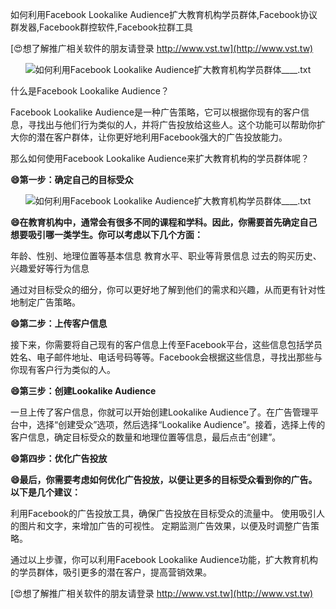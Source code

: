 如何利用Facebook Lookalike Audience扩大教育机构学员群体,Facebook协议群发器,Facebook群控软件,Facebook拉群工具

[😍想了解推广相关软件的朋友请登录 http://www.vst.tw](http://www.vst.tw)

 <center><img src="https://vst.tw/MP4/tuiguang/png/6.png" alt="如何利用Facebook Lookalike Audience扩大教育机构学员群体____.txt"></center>

什么是Facebook Lookalike Audience？

Facebook Lookalike Audience是一种广告策略，它可以根据你现有的客户信息，寻找出与他们行为类似的人，并将广告投放给这些人。这个功能可以帮助你扩大你的潜在客户群体，让你更好地利用Facebook强大的广告投放能力。

那么如何使用Facebook Lookalike Audience来扩大教育机构的学员群体呢？

**😄第一步：确定自己的目标受众**

 <center><img src="https://vst.tw/MP4/tuiguang/png/6.png" alt="如何利用Facebook Lookalike Audience扩大教育机构学员群体____.txt"></center>

**😄在教育机构中，通常会有很多不同的课程和学科。因此，你需要首先确定自己想要吸引哪一类学生。你可以考虑以下几个方面：**

年龄、性别、地理位置等基本信息
教育水平、职业等背景信息
过去的购买历史、兴趣爱好等行为信息

通过对目标受众的细分，你可以更好地了解到他们的需求和兴趣，从而更有针对性地制定广告策略。

**😄第二步：上传客户信息**

接下来，你需要将自己现有的客户信息上传至Facebook平台，这些信息包括学员姓名、电子邮件地址、电话号码等等。Facebook会根据这些信息，寻找出那些与你现有客户行为类似的人。

**😄第三步：创建Lookalike Audience**

一旦上传了客户信息，你就可以开始创建Lookalike Audience了。在广告管理平台中，选择“创建受众”选项，然后选择“Lookalike Audience”。接着，选择上传的客户信息，确定目标受众的数量和地理位置等信息，最后点击“创建”。

**😄第四步：优化广告投放**

**😄最后，你需要考虑如何优化广告投放，以便让更多的目标受众看到你的广告。以下是几个建议：**

利用Facebook的广告投放工具，确保广告投放在目标受众的流量中。
使用吸引人的图片和文字，来增加广告的可视性。
定期监测广告效果，以便及时调整广告策略。

通过以上步骤，你可以利用Facebook Lookalike Audience功能，扩大教育机构的学员群体，吸引更多的潜在客户，提高营销效果。

[😍想了解推广相关软件的朋友请登录 http://www.vst.tw](http://www.vst.tw)



